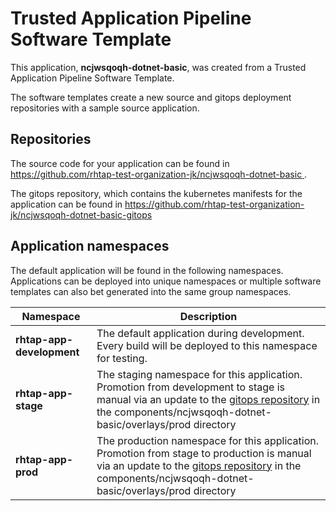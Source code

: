 # Trusted Application Pipeline Software Template

This application, **ncjwsqoqh-dotnet-basic**, was created from a Trusted Application Pipeline Software Template.

The software templates create a new source and gitops deployment repositories with a sample source application. 

## Repositories

The source code for your application can be found in [https://github.com/rhtap-test-organization-jk/ncjwsqoqh-dotnet-basic ](https://github.com/rhtap-test-organization-jk/ncjwsqoqh-dotnet-basic ).
 
The gitops repository, which contains the kubernetes manifests for the application can be found in 
[https://github.com/rhtap-test-organization-jk/ncjwsqoqh-dotnet-basic-gitops ](https://github.com/rhtap-test-organization-jk/ncjwsqoqh-dotnet-basic-gitops ) 

## Application namespaces 

The default application will be found in the following namespaces. Applications can be deployed into unique namespaces or multiple software templates can also bet generated into the same group namespaces.  

|  Namespace   |  Description   |  
| -------- | -------- |   
| **rhtap-app-development** | The default application during development. Every build will be deployed to this namespace for testing. | 
| **rhtap-app-stage** | The staging namespace for this application. Promotion from development to stage is manual via an update to the [gitops repository](https://github.com/rhtap-test-organization-jk/ncjwsqoqh-dotnet-basic-gitops ) in the components/ncjwsqoqh-dotnet-basic/overlays/prod directory |  
| **rhtap-app-prod** | The production namespace for this application. Promotion from stage to production is manual via an update to the [gitops repository](https://github.com/rhtap-test-organization-jk/ncjwsqoqh-dotnet-basic-gitops ) in the components/ncjwsqoqh-dotnet-basic/overlays/prod directory | 